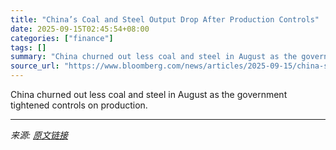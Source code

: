 ```yaml
---
title: "China’s Coal and Steel Output Drop After Production Controls"
date: 2025-09-15T02:45:54+08:00
categories: ["finance"]
tags: []
summary: "China churned out less coal and steel in August as the government tightened controls on production."
source_url: "https://www.bloomberg.com/news/articles/2025-09-15/china-s-coal-and-steel-output-drop-after-production-controls"
---
```


China churned out less coal and steel in August as the government tightened controls on production.

---

*来源: [原文链接](https://www.bloomberg.com/news/articles/2025-09-15/china-s-coal-and-steel-output-drop-after-production-controls)*
